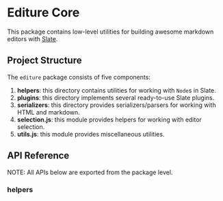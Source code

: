 # Editure Core

This package contains low-level utilities for building awesome markdown editors with [Slate](https://docs.slatejs.org/).

## Project Structure

The `editure` package consists of five components:

1. **helpers**: this directory contains utilities for working with `Node`s in Slate.
2. **plugins**: this directory implements several ready-to-use Slate plugins.
3. **serializers**: this directory provides serializers/parsers for working with HTML and markdown.
4. **selection.js**: this module provides helpers for working with editor selection.
5. **utils.js**: this module provides miscellaneous utilities.

## API Reference

NOTE: All APIs below are exported from the package level.

### helpers


